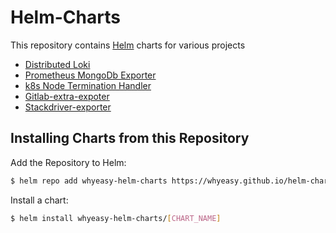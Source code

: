 # Helm-Charts

This repository contains [Helm](https://helm.sh) charts for various projects

- [Distributed Loki](https://github.com/whyeasy/helm-charts/tree/master/charts/distributed-loki)
- [Prometheus MongoDb Exporter](https://github.com/whyeasy/helm-charts/tree/master/charts/prometheus-mongodb-exporter)
- [k8s Node Termination Handler](https://github.com/whyeasy/helm-charts/tree/master/charts/k8s-node-termination-handler)
- [Gitlab-extra-expoter](https://github.com/Whyeasy/helm-charts/tree/master/charts/gitlab-extra-exporter)
- [Stackdriver-exporter](https://github.com/Whyeasy/helm-charts/tree/master/charts/stackdriver-exporter)

## Installing Charts from this Repository

Add the Repository to Helm:

```sh
$ helm repo add whyeasy-helm-charts https://whyeasy.github.io/helm-charts
```

Install a chart:

```sh
$ helm install whyeasy-helm-charts/[CHART_NAME]
```
